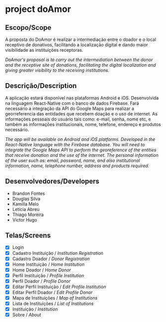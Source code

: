 
# project doAmor
## Escopo/Scope
A proposta do DoAmor é realizar a intermediação entre o doador e o local receptivo de donativos, facilitando a localização digital e dando maior visibilidade as instituições receptoras.

*DoAmor's proposal is to carry out the intermediation between the donor and the receptive site of donations, facilitating the digital localization and giving greater visibility to the receiving institutions.*

## Descrição/Description
A aplicação estará disponível nas plataformas Android e iOS. Desenvolvida na linguagem React-Native com o banco de dados Firebase. Fará necessário a integração da API do Google Maps para realizar a georreferencia das entidades que recebem doação e o uso de internet. As informações pessoais do usuário tais como: e-mail, senha, nome etc, e também as informações institucionais, nome, telefone, endereço e produtos necessário.

*The app will be available on Android and iOS platforms. Developed in the React-Native language with the Firebase database. You will need to integrate the Google Maps API to perform the georeference of the entities that receive donation and the use of the internet. The personal information of the user such as: email, password, name, and also institutional information, name, telephone number, address and products required.*

## Desenvolvedores/Developers
- Brandon Fontes
- Douglas Silva
- Kamilla Melo
- Letícia Abreu
- Thiago Moreira
- Victor Hugo

## Telas/Screens
- [x] Login
- [x] Cadastro Instituição / *Institution Registration*
- [x] Cadastro Doador / *Donor Registration*
- [x] Home Instituição / *Home Institution*
- [x] Home Doador / *Home Donor*
- [x] Perfil Instituição / *Profile Institution*
- [x] Perfil Doador / *Profile Donor*
- [x] Editar Perfil Instituição / *Edit Profile Institution*
- [x] Editar Perfil Doador / *Edit Profile Donor*
- [x] Mapa de Instituições / *Map of Institutions*
- [x] Lista de Instituições / *List of Institutions*
- [x] Instituição / *Institution*
- [x] Sobre / *About*